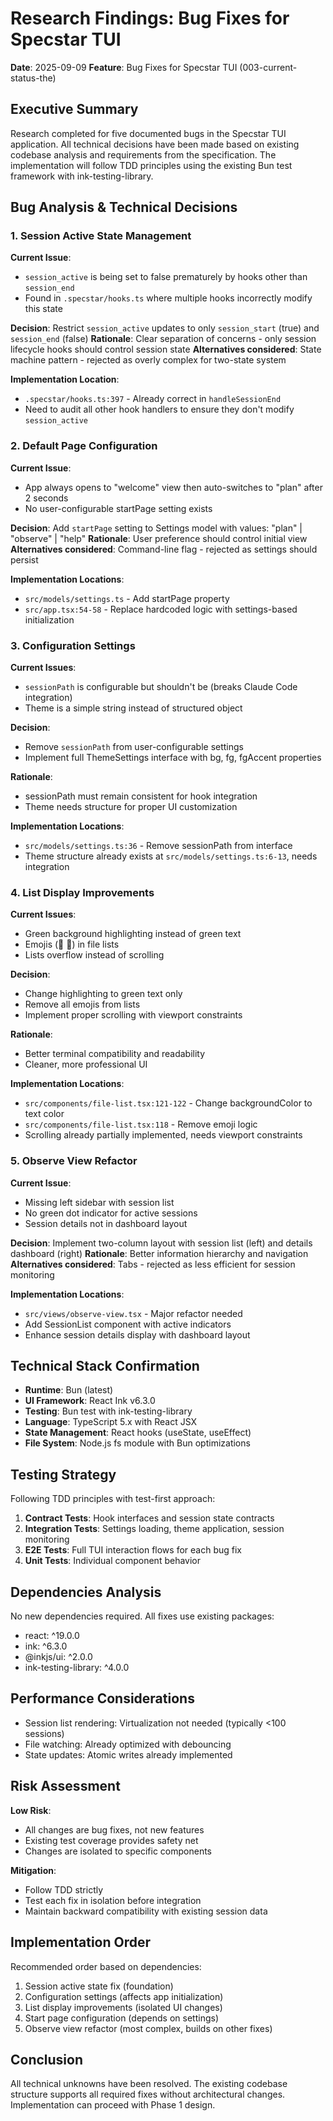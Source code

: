 # Research Findings: Bug Fixes for Specstar TUI

**Date**: 2025-09-09
**Feature**: Bug Fixes for Specstar TUI (003-current-status-the)

## Executive Summary

Research completed for five documented bugs in the Specstar TUI application. All technical decisions have been made based on existing codebase analysis and requirements from the specification. The implementation will follow TDD principles using the existing Bun test framework with ink-testing-library.

## Bug Analysis & Technical Decisions

### 1. Session Active State Management

**Current Issue**:
- `session_active` is being set to false prematurely by hooks other than `session_end`
- Found in `.specstar/hooks.ts` where multiple hooks incorrectly modify this state

**Decision**: Restrict `session_active` updates to only `session_start` (true) and `session_end` (false)
**Rationale**: Clear separation of concerns - only session lifecycle hooks should control session state
**Alternatives considered**: State machine pattern - rejected as overly complex for two-state system

**Implementation Location**:
- `.specstar/hooks.ts:397` - Already correct in `handleSessionEnd`
- Need to audit all other hook handlers to ensure they don't modify `session_active`

### 2. Default Page Configuration

**Current Issue**:
- App always opens to "welcome" view then auto-switches to "plan" after 2 seconds
- No user-configurable startPage setting exists

**Decision**: Add `startPage` setting to Settings model with values: "plan" | "observe" | "help"
**Rationale**: User preference should control initial view
**Alternatives considered**: Command-line flag - rejected as settings should persist

**Implementation Locations**:
- `src/models/settings.ts` - Add startPage property
- `src/app.tsx:54-58` - Replace hardcoded logic with settings-based initialization

### 3. Configuration Settings

**Current Issues**:
- `sessionPath` is configurable but shouldn't be (breaks Claude Code integration)
- Theme is a simple string instead of structured object

**Decision**:
- Remove `sessionPath` from user-configurable settings
- Implement full ThemeSettings interface with bg, fg, fgAccent properties

**Rationale**:
- sessionPath must remain consistent for hook integration
- Theme needs structure for proper UI customization

**Implementation Locations**:
- `src/models/settings.ts:36` - Remove sessionPath from interface
- Theme structure already exists at `src/models/settings.ts:6-13`, needs integration

### 4. List Display Improvements

**Current Issues**:
- Green background highlighting instead of green text
- Emojis (📁 📄) in file lists
- Lists overflow instead of scrolling

**Decision**:
- Change highlighting to green text only
- Remove all emojis from lists
- Implement proper scrolling with viewport constraints

**Rationale**:
- Better terminal compatibility and readability
- Cleaner, more professional UI

**Implementation Locations**:
- `src/components/file-list.tsx:121-122` - Change backgroundColor to text color
- `src/components/file-list.tsx:118` - Remove emoji logic
- Scrolling already partially implemented, needs viewport constraints

### 5. Observe View Refactor

**Current Issue**:
- Missing left sidebar with session list
- No green dot indicator for active sessions
- Session details not in dashboard layout

**Decision**: Implement two-column layout with session list (left) and details dashboard (right)
**Rationale**: Better information hierarchy and navigation
**Alternatives considered**: Tabs - rejected as less efficient for session monitoring

**Implementation Locations**:
- `src/views/observe-view.tsx` - Major refactor needed
- Add SessionList component with active indicators
- Enhance session details display with dashboard layout

## Technical Stack Confirmation

- **Runtime**: Bun (latest)
- **UI Framework**: React Ink v6.3.0
- **Testing**: Bun test with ink-testing-library
- **Language**: TypeScript 5.x with React JSX
- **State Management**: React hooks (useState, useEffect)
- **File System**: Node.js fs module with Bun optimizations

## Testing Strategy

Following TDD principles with test-first approach:

1. **Contract Tests**: Hook interfaces and session state contracts
2. **Integration Tests**: Settings loading, theme application, session monitoring
3. **E2E Tests**: Full TUI interaction flows for each bug fix
4. **Unit Tests**: Individual component behavior

## Dependencies Analysis

No new dependencies required. All fixes use existing packages:
- react: ^19.0.0
- ink: ^6.3.0
- @inkjs/ui: ^2.0.0
- ink-testing-library: ^4.0.0

## Performance Considerations

- Session list rendering: Virtualization not needed (typically <100 sessions)
- File watching: Already optimized with debouncing
- State updates: Atomic writes already implemented

## Risk Assessment

**Low Risk**:
- All changes are bug fixes, not new features
- Existing test coverage provides safety net
- Changes are isolated to specific components

**Mitigation**:
- Follow TDD strictly
- Test each fix in isolation before integration
- Maintain backward compatibility with existing session data

## Implementation Order

Recommended order based on dependencies:
1. Session active state fix (foundation)
2. Configuration settings (affects app initialization)
3. List display improvements (isolated UI changes)
4. Start page configuration (depends on settings)
5. Observe view refactor (most complex, builds on other fixes)

## Conclusion

All technical unknowns have been resolved. The existing codebase structure supports all required fixes without architectural changes. Implementation can proceed with Phase 1 design.
